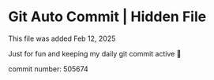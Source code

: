 # Git Auto Commit | Hidden File

This file was added Feb 12, 2025

Just for fun and keeping my daily git commit active 🤪

commit number: 505674
